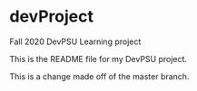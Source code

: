 # devProject
Fall 2020 DevPSU Learning project

This is the README file for my DevPSU project.

This is a change made off of the master branch.
